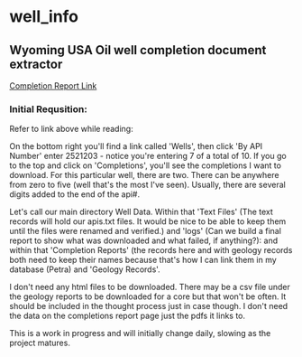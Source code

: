 # well_info
## Wyoming USA Oil well completion document extractor

[Completion Report Link](http://wogcc.state.wy.us/legacywogcce.cfm)

### Initial Requsition:

Refer to link above while reading:

On the bottom right you'll find a link called 'Wells', then click 'By API Number' enter 2521203 - notice you're entering 7 of a total of 10. If you go to the top and click on 'Completions', you'll see the completions I want to download. For this particular well, there are two. There can be anywhere from zero to five (well that's the most I've seen). Usually, there are several digits added to the end of the api#. 

Let's call our main directory Well Data. Within that 'Text Files' (The text records will hold our apis.txt files. It would be nice to be able to keep them until the files were renamed and verified.) and 'logs' (Can we build a final report to show what was downloaded and what failed, if anything?): and within that 'Completion Reports' (the records here and with geology records both need to keep their names because that's how I can link them in my database (Petra) and 'Geology Records'. 

I don't need any html files to be downloaded. There may be a csv file under the geology reports to be downloaded for a core but that won't be often. It should be included in the thought process just in case though. I don't need the data on the completions report page just the pdfs it links to.

This is a work in progress and will initially change daily, slowing as the project matures.
